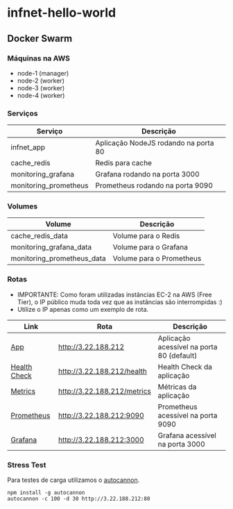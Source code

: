 # infnet-hello-world

## Docker Swarm

### Máquinas na AWS

- node-1 (manager)
- node-2 (worker)
- node-3 (worker)
- node-4 (worker)

### Serviços

| Serviço               | Descrição                            |
| --------------------- | ------------------------------------ |
| infnet_app            | Aplicação NodeJS rodando na porta 80 |
| cache_redis           | Redis para cache                     |
| monitoring_grafana    | Grafana rodando na porta 3000        |
| monitoring_prometheus | Prometheus rodando na porta 9090     |

### Volumes

| Volume                     | Descrição                 |
| -------------------------- | ------------------------- |
| cache_redis_data           | Volume para o Redis       |
| monitoring_grafana_data    | Volume para o Grafana     |
| monitoring_prometheus_data | Volume para o Prometheus  |

### Rotas

- IMPORTANTE: Como foram utilizadas instâncias EC-2 na AWS (Free Tier), o IP público muda toda vez que as instâncias são interrompidas :)
- Utilize o IP apenas como um exemplo de rota.

| Link                                       | Rota                        | Descrição                                 |
| ------------------------------------------ | --------------------------- | ----------------------------------------- |
| [App](http://3.22.188.212)                 | http://3.22.188.212         | Aplicação acessível na porta 80 (default) |
| [Health Check](http://3.22.188.212/health) | http://3.22.188.212/health  | Health Check da aplicação                 |
| [Metrics](http://3.22.188.212/metrics)     | http://3.22.188.212/metrics | Métricas da aplicação                     |
| [Prometheus](http://3.22.188.212:9090)     | http://3.22.188.212:9090    | Prometheus acessível na porta 9090        |
| [Grafana](http://3.22.188.212:3000)        | http://3.22.188.212:3000    | Grafana acessível na porta 3000           |

### Stress Test

Para testes de carga utilizamos o [autocannon](https://www.npmjs.com/package/autocannon).

```
npm install -g autocannon
autocannon -c 100 -d 30 http://3.22.188.212:80
```

